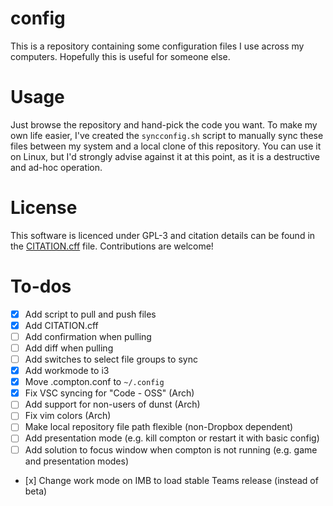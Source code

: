 # config

This is a repository containing some configuration files I use across my computers. Hopefully this is useful for someone else.

# Usage

Just browse the repository and hand-pick the code you want. To make my own life easier, I've created the `syncconfig.sh` script to manually sync these files between my system and a local clone of this repository. You can use it on Linux, but I'd strongly advise against it at this point, as it is a destructive and ad-hoc operation.

# License

This software is licenced under GPL-3 and citation details can be found in the [CITATION.cff](CITATION.cff) file. Contributions are welcome!

# To-dos
- [x] Add script to pull and push files
- [x] Add CITATION.cff
- [ ] Add confirmation when pulling
- [ ] Add diff when pulling
- [ ] Add switches to select file groups to sync
- [x] Add workmode to i3
- [x] Move .compton.conf to `~/.config`
- [x] Fix VSC syncing for "Code - OSS" (Arch)
- [ ] Add support for non-users of dunst (Arch)
- [ ] Fix vim colors (Arch)
- [ ] Make local repository file path flexible (non-Dropbox dependent)
- [ ] Add presentation mode (e.g. kill compton or restart it with basic config)
- [ ] Add solution to focus window when compton is not running (e.g. game and presentation modes)
- [x] Change work mode on IMB to load stable Teams release (instead of beta)

